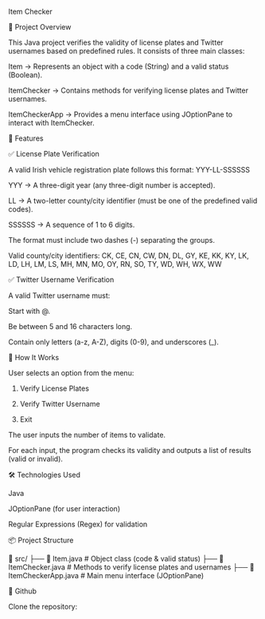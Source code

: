 Item Checker

📌 Project Overview

This Java project verifies the validity of license plates and Twitter usernames based on predefined rules. It consists of three main classes:

Item → Represents an object with a code (String) and a valid status (Boolean).

ItemChecker → Contains methods for verifying license plates and Twitter usernames.

ItemCheckerApp → Provides a menu interface using JOptionPane to interact with ItemChecker.

🚀 Features

✅ License Plate Verification

A valid Irish vehicle registration plate follows this format: YYY-LL-SSSSSS

YYY → A three-digit year (any three-digit number is accepted).

LL → A two-letter county/city identifier (must be one of the predefined valid codes).

SSSSSS → A sequence of 1 to 6 digits.

The format must include two dashes (-) separating the groups.

Valid county/city identifiers:
CK, CE, CN, CW, DN, DL, GY, KE, KK, KY, LK, LD, LH, LM, LS, MH, MN, MO, OY, RN, SO, TY, WD, WH, WX, WW

✅ Twitter Username Verification

A valid Twitter username must:

Start with @.

Be between 5 and 16 characters long.

Contain only letters (a-z, A-Z), digits (0-9), and underscores (_).

📌 How It Works

User selects an option from the menu:

1) Verify License Plates

2) Verify Twitter Username

3) Exit

The user inputs the number of items to validate.

For each input, the program checks its validity and outputs a list of results (valid or invalid).

🛠 Technologies Used

Java

JOptionPane (for user interaction)

Regular Expressions (Regex) for validation

📦 Project Structure

📂 src/
 ├── 📄 Item.java         # Object class (code & valid status)
 ├── 📄 ItemChecker.java  # Methods to verify license plates and usernames
 ├── 📄 ItemCheckerApp.java  # Main menu interface (JOptionPane)

🏁 Github

Clone the repository: